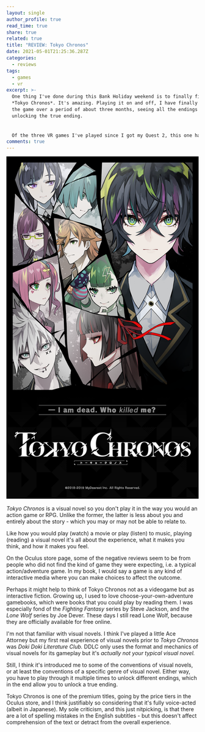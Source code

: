 ```yaml
---
layout: single
author_profile: true
read_time: true
share: true
related: true
title: "REVIEW: Tokyo Chronos"
date: 2021-05-01T21:25:36.287Z
categories:
  - reviews
tags:
  - games
  - vr
excerpt: >-
  One thing I've done during this Bank Holiday weekend is to finally finish
  *Tokyo Chronos*. It's amazing. Playing it on and off, I have finally completed
  the game over a period of about three months, seeing all the endings and
  unlocking the true ending.


  Of the three VR games I've played since I got my Quest 2, this one has taken the longest to complete because to get the most out of it, you do actually have to read and understand the story (duh! it's a novel). It's my favourite game I've played so far.
comments: true
---
```

![Tokyo Chronos box art](/assets/uploads/tokyo_chronos-cover.png "Tokyo Chronos")

*Tokyo Chronos* is a visual novel so you don't play it in the way you would an action game or RPG. Unlike the former, the latter is less about you and entirely about the story - which you may or may not be able to relate to.

Like how you would play (watch) a movie or play (listen) to music, playing (reading) a visual novel it's all about the experience, what it makes you think, and how it makes you feel.

On the Oculus store page, some of the negative reviews seem to be from people who did not find the kind of game they were expecting, i.e. a typical action/adventure game. In my book, I would say a game is any kind of interactive media where you can make choices to affect the outcome.

Perhaps it might help to think of Tokyo Chronos not as a videogame but as interactive fiction. Growing up, I used to love choose-your-own-adventure gamebooks, which were books that you could play by reading them. I was especially fond of the *Fighting Fantasy* series by Steve Jackson, and the *Lone Wolf* series by Joe Dever. These days I still read Lone Wolf, because they are officially available for free online.

I'm not that familiar with visual novels. I think I've played a little Ace Attorney but my first real experience of visual novels prior to *Tokyo Chronos* was *Doki Doki Literature Club.* DDLC only uses the format and mechanics of visual novels for its gameplay but it's *actually not your typical visual novel.* 

Still, I think it's introduced me to some of the conventions of visual novels, or at least the conventions of a specific genre of visual novel. Either way, you have to play through it multiple times to unlock different endings, which in the end allow you to unlock a true ending.

Tokyo Chronos is one of the premium titles, going by the price tiers in the Oculus store, and I think justifiably so considering that it's fully voice-acted (albeit in Japanese). My sole criticism, and this just nitpicking, is that there are a lot of spelling mistakes in the English subtitles - but this doesn't affect comprehension of the text or detract from the overall experience.